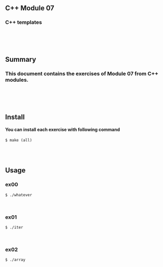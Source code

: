 ## C++ Module 07
### C++ templates
<br/><br/><br/>

## Summary
### This document contains the exercises of Module 07 from C++ modules.
<br/><br/><br/>

## Install
#### You can install each exercise with following command
	$ make (all)
<br/><br/>

## Usage
### ex00
	$ ./whatever
<br/>

### ex01
	$ ./iter
<br/>

### ex02
	$ ./array